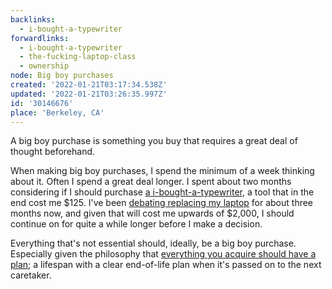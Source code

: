```yaml
---
backlinks:
  - i-bought-a-typewriter
forwardlinks:
  - i-bought-a-typewriter
  - the-fucking-laptop-class
  - ownership
node: Big boy purchases
created: '2022-01-21T03:17:34.538Z'
updated: '2022-01-21T03:26:35.997Z'
id: '30146676'
place: 'Berkeley, CA'
---
```

A big boy purchase is something you buy that requires a great deal of thought beforehand. 

When making big boy purchases, I spend the minimum of a week thinking about it. Often I spend a great deal longer. I spent about two months considering if I should purchase [a i-bought-a-typewriter](i-bought-a-typewriter.md), a tool that in the end cost me $125. I've been [debating replacing my laptop](the-fucking-laptop-class.md) for about three months now, and given that will cost me upwards of $2,000, I should continue on for quite a while longer before I make a decision. 

Everything that's not essential should, ideally, be a big boy purchase. Especially given the philosophy that [everything you acquire should have a plan](ownership.md); a lifespan with a clear end-of-life plan when it's passed on to the next caretaker. 
